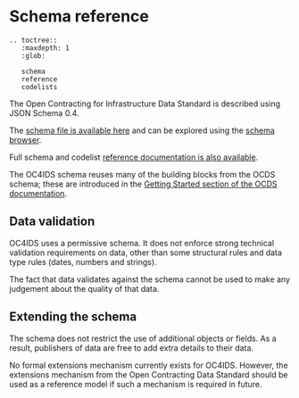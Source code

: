 # Schema reference

```eval_rst
.. toctree::
   :maxdepth: 1
   :glob:

   schema
   reference
   codelists

```

The Open Contracting for Infrastructure Data Standard is described using JSON Schema 0.4.

The [schema file is available here](../../../../_static/project-level/project-schema.json) and can be explored using the [schema browser](schema.md).

Full schema and codelist [reference documentation is also available](reference.md).

The OC4IDS schema reuses many of the building blocks from the OCDS schema; these are introduced in the [Getting Started section of the OCDS documentation](http://standard.open-contracting.org/latest/en/getting_started/).

## Data validation

OC4IDS uses a permissive schema. It does not enforce strong technical validation requirements on data, other than some structural rules and data type rules (dates, numbers and strings).

The fact that data validates against the schema cannot be used to make any judgement about the quality of that data.

## Extending the schema

The schema does not restrict the use of additional objects or fields. As a result, publishers of data are free to add extra details to their data.

No formal extensions mechanism currently exists for OC4IDS. However, the extensions mechanism from the Open Contracting Data Standard should be used as a reference model if such a mechanism is required in future.
